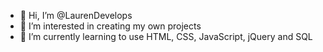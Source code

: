 - 👋 Hi, I’m @LaurenDevelops
- 👀 I’m interested in creating my own projects
- 🌱 I’m currently learning to use HTML, CSS, JavaScript, jQuery and SQL

<!---
LaurenDevelops/LaurenDevelops is a ✨ special ✨ repository because its `README.md` (this file) appears on your GitHub profile.
You can click the Preview link to take a look at your changes.
--->
